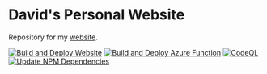 # David's Personal Website
Repository for my [website](https://dsanchezcr.com).

[![Build and Deploy Website](https://github.com/dsanchezcr/website/actions/workflows/web.yml/badge.svg)](https://github.com/dsanchezcr/website/actions/workflows/web.yml) [![Build and Deploy Azure Function](https://github.com/dsanchezcr/website/actions/workflows/api.yml/badge.svg)](https://github.com/dsanchezcr/website/actions/workflows/api.yml)
[![CodeQL](https://github.com/dsanchezcr/website/actions/workflows/codeql.yml/badge.svg)](https://github.com/dsanchezcr/website/actions/workflows/codeql.yml)
[![Update NPM Dependencies](https://github.com/dsanchezcr/website/actions/workflows/updates.yml/badge.svg)](https://github.com/dsanchezcr/website/actions/workflows/updates.yml)